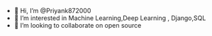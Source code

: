 - 👋 Hi, I’m @Priyank872000
- 👀 I’m interested in Machine Learning,Deep Learning , Django,SQL
- 💞️ I’m looking to collaborate on open source
